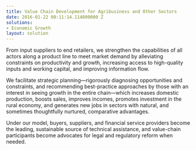 ```yaml
---
title: Value Chain Development for Agribusiness and Other Sectors
date: 2016-01-22 00:11:14.114000000 Z
solutions:
- Economic Growth
layout: solution
---
```


From input suppliers to end retailers, we strengthen the capabilities of all actors along a product line to meet market demand by alleviating constraints on productivity and growth, increasing access to high-quality inputs and working capital, and improving information flow.

We facilitate strategic planning—rigorously diagnosing opportunities and constraints, and recommending best-practice approaches by those with an interest in seeing growth in the entire chain—which increases domestic production, boosts sales, improves incomes, promotes investment in the rural economy, and generates new jobs in sectors with natural, and sometimes thoughtfully nurtured, comparative advantages.

Under our model, buyers, suppliers, and financial service providers become the leading, sustainable source of technical assistance, and value-chain participants become advocates for legal and regulatory reform when needed.

